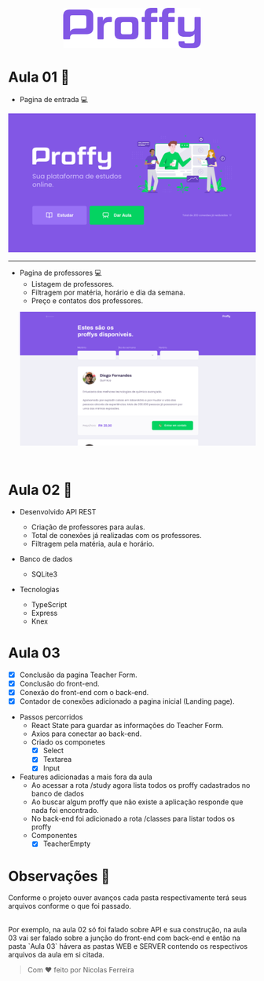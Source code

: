 <p align="center">
   <img src=".github/logo.png" alt="Proffy" width="280"/>
</p>

# Aula 01 🚀

- Pagina de entrada 💻
<p align="center">
   <img src=".github/web-landing.png" alt="Proffy" width="560"/>
</p>

<hr>

- Pagina de professores 💻
  - Listagem de professores.
  - Filtragem por matéria, horário e dia da semana.
  - Preço e contatos dos professores.
  <p align="center">
   <img src=".github/web-list.png" alt="Proffy" width="560"/>
  </p></br>

# Aula 02 🚀

- Desenvolvido API REST
  - Criação de professores para aulas.
  - Total de conexões já realizadas com os professores.
  - Filtragem pela matéria, aula e horário.

- Banco de dados
  - SQLite3

- Tecnologias
  - TypeScript
  - Express
  - Knex

# Aula 03

- [X] Conclusão da pagina Teacher Form.
- [X] Conclusão do front-end.
- [X] Conexão do front-end com o back-end.
- [X] Contador de conexões adicionado a pagina inicial (Landing page).

- Passos percorridos
  - React State para guardar as informações do Teacher Form.
  - Axios para conectar ao back-end.
  - Criado os componetes
    - [X] Select
    - [X] Textarea
    - [X] Input

- Features adicionadas a mais fora da aula
  - Ao acessar a rota /study agora lista todos os proffy cadastrados no banco de dados
  - Ao buscar algum proffy que não existe a aplicação responde que nada foi encontrado.
  - No back-end foi adicionado a rota /classes para listar todos os proffy
  - Componentes
    - [X] TeacherEmpty

# Observações 🔖

Conforme o projeto ouver avanços cada pasta respectivamente terá seus arquivos conforme o que foi passado.

</br>
Por exemplo, na aula 02 só foi falado sobre API e sua construção, na aula 03 vai ser falado sobre a junção
do front-end com back-end e então na pasta `Aula 03` hávera as pastas WEB e SERVER contendo os respectivos
arquivos da aula em si citada.


> Com ❤ feito por Nicolas Ferreira
